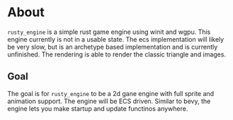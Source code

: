 # About 
`rusty_engine` is a simple rust game engine using winit and wgpu.
This engine currently is not in a usable state. 
The ecs implementation will likely be very slow, but is an archetype based implementation and is currently unfinished.
The rendering is able to render the classic triangle and images.


## Goal
The goal is for `rusty_engine` to be a 2d gane engine with full sprite and animation support. The engine will be ECS driven. Similar to bevy, the engine lets you make startup and update functinos anywhere.
